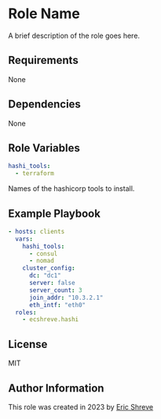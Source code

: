 Role Name
=========

A brief description of the role goes here.

Requirements
------------

None

Dependencies
------------

None

Role Variables
--------------

```yaml
hashi_tools:
  - terraform
```
Names of the hashicorp tools to install.

Example Playbook
----------------

```yaml
- hosts: clients
  vars:
    hashi_tools:
      - consul
      - nomad
    cluster_config:
      dc: "dc1"
      server: false
      server_count: 3
      join_addr: "10.3.2.1"
      eth_intf: "eth0"
  roles:
    - ecshreve.hashi
```

License
-------

MIT

Author Information
------------------

This role was created in 2023 by [Eric Shreve](github.com/eshreve)
